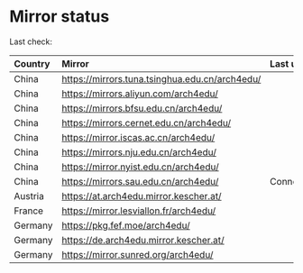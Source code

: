 <script src="./time.js"></script>
# Mirror status
Last check: <script type="text/javascript">localize(1744010752.0675213);</script>

|Country|Mirror|Last update|
|:------|:-----|:----------|
|China|https://mirrors.tuna.tsinghua.edu.cn/arch4edu/|<script type="text/javascript">localize(1744008267);</script>|
|China|https://mirrors.aliyun.com/arch4edu/|<script type="text/javascript">localize(1743964719);</script>|
|China|https://mirrors.bfsu.edu.cn/arch4edu/|<script type="text/javascript">localize(1743964719);</script>|
|China|https://mirrors.cernet.edu.cn/arch4edu/|<script type="text/javascript">localize(1744008267);</script>|
|China|https://mirror.iscas.ac.cn/arch4edu/|<script type="text/javascript">localize(1743964719);</script>|
|China|https://mirrors.nju.edu.cn/arch4edu/|<script type="text/javascript">localize(1743921745);</script>|
|China|https://mirror.nyist.edu.cn/arch4edu/|<script type="text/javascript">localize(1743964719);</script>|
|China|https://mirrors.sau.edu.cn/arch4edu/|ConnectionError|
|Austria|https://at.arch4edu.mirror.kescher.at/|<script type="text/javascript">localize(1743964719);</script>|
|France|https://mirror.lesviallon.fr/arch4edu/|<script type="text/javascript">localize(1743964719);</script>|
|Germany|https://pkg.fef.moe/arch4edu/|<script type="text/javascript">localize(1743964719);</script>|
|Germany|https://de.arch4edu.mirror.kescher.at/|<script type="text/javascript">localize(1743964719);</script>|
|Germany|https://mirror.sunred.org/arch4edu/|<script type="text/javascript">localize(1743964719);</script>|

<script src="./tablefilter/tablefilter.js"></script>
<script src="./table.js"></script>
